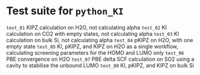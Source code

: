 # Test suite for `python_KI`
`test_01` KIPZ calculation on H2O, not calculating alpha
`test_02` KI calculation on CO2 with empty states, not calculating alpha
`test_03` KI calculation on bulk Si, not calculating alpha
`test_04` pKIPZ on H2O, with one empty state
`test_05` KI, pKIPZ, and KIPZ on H2O as a single workflow, calculating screening parameters for the HOMO and LUMO only
`test_06` PBE convergence on H2O
`test_07` PBE delta SCF calculation on SO2 using a cavity to stabilise the unbound LUMO
`test_08` KI, pKIPZ, and KIPZ on bulk Si
